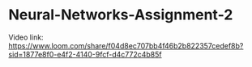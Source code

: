 # Neural-Networks-Assignment-2

Video link: https://www.loom.com/share/f04d8ec707bb4f46b2b822357cedef8b?sid=1877e8f0-e4f2-4140-9fcf-d4c772c4b85f
